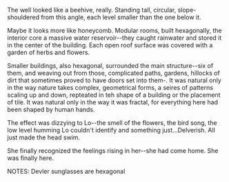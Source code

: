 The well looked like a beehive, really. Standing tall, circular, slope-shouldered from this angle, each level smaller than the one below it. 

Maybe it looks more like honeycomb. Modular rooms, built hexagonally, the interior core a massive water reservoir--they caught rainwater and stored it in the center of the building. Each open roof surface was covered with a garden of herbs and flowers. 

Smaller buildings, also hexagonal, surrounded the main structure--six of them, and weaving out from those, complicated paths, gardens, hillocks of dirt that sometimes proved to have doors set into them-. It was natural only in the way nature takes complex, geometrical forms, a seires of patterns scaling up and down, repteated in teh shape of a building or the placement of tile.  It was natural only in the way it was fractal, for everything here had been shaped by human hands. 

The effect was dizzying to Lo--the smell of the flowers, the bird song, the low level humming Lo couldn't identify and something just...Delverish. All just made the head swim. 

She finally recognized the feelings rising in her--she had come home.  She was finally here. 

NOTES: Devler sunglasses are hexagonal 